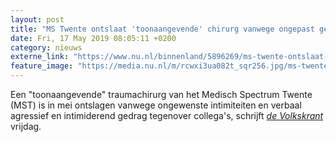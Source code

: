 ```yaml
---
layout: post
title: "MS Twente ontslaat 'toonaangevende' chirurg vanwege ongepast gedrag"
date: Fri, 17 May 2019 08:05:11 +0200
category: nieuws
externe_link: "https://www.nu.nl/binnenland/5896269/ms-twente-ontslaat-toonaangevende-chirurg-vanwege-ongepast-gedrag.html"
feature_image: "https://media.nu.nl/m/rcwxi3ua082t_sqr256.jpg/ms-twente-ontslaat-toonaangevende-chirurg-vanwege-ongepast-gedrag.jpg"
---
```


Een "toonaangevende" traumachirurg van het Medisch Spectrum Twente (MST) is in mei ontslagen vanwege ongewenste intimiteiten en verbaal agressief en intimiderend gedrag tegenover collega's, schrijft <a href="https://www.volkskrant.nl/nieuws-achtergrond/ziekenhuis-twente-ontslaat-traumachirurg-ongepast-gedrag-schaadde-mogelijk-ook-de-zorg~ba6ec19eb/" target="_blank"><em>de Volkskrant</em></a> vrijdag.
